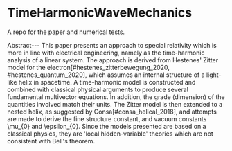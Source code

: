 # TimeHarmonicWaveMechanics
A repo for the paper and numerical tests. 

Abstract--- This paper presents an approach to special relativity which is more in line with electrical engineering, namely as the time-harmonic analysis of a linear system. The approach is derived from Hestenes' Zitter model for the electron[#hestenes_zitterbewegung_2020, #hestenes_quantum_2020], which assumes an internal structure of a light-like helix in spacetime. A time-harmonic model is constructed and combined with classical physical arguments to produce several fundamental multivector equations. In addition, the grade (dimension) of the quantities involved match their units. The Zitter model is then extended to a nested helix, as suggested by Consa[#consa_helical_2018], and attempts are made to derive the fine structure constant, and vacuum constants \mu_{0} and \epsilon_{0}. Since the models presented are based on a classical physics, they are 'local hidden-variable' theories which are not consistent with Bell's theorem. 
